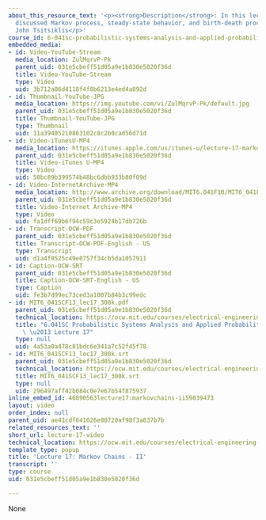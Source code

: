 ```yaml
---
about_this_resource_text: '<p><strong>Description</strong>: In this lecture, the professor
  discussed Markov process, steady-state behavior, and birth-death processes.</p>  <p><strong>Instructor</strong>:
  John Tsitsiklis</p>'
course_id: 6-041sc-probabilistic-systems-analysis-and-applied-probability-fall-2013
embedded_media:
- id: Video-YouTube-Stream
  media_location: ZulMqrvP-Pk
  parent_uid: 031e5cbeff51d05a9e1b830e5020f36d
  title: Video-YouTube-Stream
  type: Video
  uid: 3b712a06d4118f4f8b6213e4ed4a892d
- id: Thumbnail-YouTube-JPG
  media_location: https://img.youtube.com/vi/ZulMqrvP-Pk/default.jpg
  parent_uid: 031e5cbeff51d05a9e1b830e5020f36d
  title: Thumbnail-YouTube-JPG
  type: Thumbnail
  uid: 11a39405210863102c8c2b0cad56d71d
- id: Video-iTunesU-MP4
  media_location: https://itunes.apple.com/us/itunes-u/lecture-17-markov-chains-ii/id577778306?i=123745453
  parent_uid: 031e5cbeff51d05a9e1b830e5020f36d
  title: Video-iTunes U-MP4
  type: Video
  uid: 50bc89b399574b48bc6dbb933b80f09d
- id: Video-InternetArchive-MP4
  media_location: http://www.archive.org/download/MIT6.041F10/MIT6_041F11_lec17_300k.mp4
  parent_uid: 031e5cbeff51d05a9e1b830e5020f36d
  title: Video-Internet Archive-MP4
  type: Video
  uid: fa1dff69b6f94c59c3e5924b17db726b
- id: Transcript-OCW-PDF
  parent_uid: 031e5cbeff51d05a9e1b830e5020f36d
  title: Transcript-OCW-PDF-English - US
  type: Transcript
  uid: d1a4f9525c49e0757f34cb5da1057911
- id: Caption-OCW-SRT
  parent_uid: 031e5cbeff51d05a9e1b830e5020f36d
  title: Caption-OCW-SRT-English - US
  type: Caption
  uid: fe3b7d99ec73ced3a1007b84b3c99edc
- id: MIT6_041SCF13_lec17_300k.pdf
  parent_uid: 031e5cbeff51d05a9e1b830e5020f36d
  technical_location: https://ocw.mit.edu/courses/electrical-engineering-and-computer-science/6-041sc-probabilistic-systems-analysis-and-applied-probability-fall-2013/resource-index/lecture-17-video/MIT6_041SCF13_lec17_300k.pdf
  title: "6.041SC Probabilistic Systems Analysis and Applied Probability, Fall 2013Transcript\
    \ \u2013 Lecture 17"
  type: null
  uid: 4a53a0a478c81bdc6e341a7c52f45f78
- id: MIT6_041SCF13_lec17_300k.srt
  parent_uid: 031e5cbeff51d05a9e1b830e5020f36d
  technical_location: https://ocw.mit.edu/courses/electrical-engineering-and-computer-science/6-041sc-probabilistic-systems-analysis-and-applied-probability-fall-2013/resource-index/lecture-17-video/MIT6_041SCF13_lec17_300k.srt
  title: MIT6_041SCF13_lec17_300k.srt
  type: null
  uid: 296497aff42b084c0e7e67b54f875937
inline_embed_id: 46890563lecture17:markovchains-ii59039473
layout: video
order_index: null
parent_uid: ae41cdf641026e80720af98f3a837b7b
related_resources_text: ''
short_url: lecture-17-video
technical_location: https://ocw.mit.edu/courses/electrical-engineering-and-computer-science/6-041sc-probabilistic-systems-analysis-and-applied-probability-fall-2013/resource-index/lecture-17-video
template_type: popup
title: 'Lecture 17: Markov Chains - II'
transcript: ''
type: course
uid: 031e5cbeff51d05a9e1b830e5020f36d

---
```

None